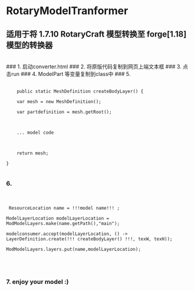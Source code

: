 # RotaryModelTranformer
## 适用于将 1.7.10 RotaryCraft 模型转换至 forge[1.18] 模型的转换器

<br />
### 1. 启动converter.html
### 2. 将原版代码复制到网页上端文本框
### 3. 点击run
### 4. ModelPart 等变量复制到class中
### 5.<br /><br />
<code>
    public static MeshDefinition createBodyLayer() {<br />
    var mesh = new MeshDefinition();<br />
    var partdefinition = mesh.getRoot();<br />
    <br />
    ... model code<br />
    <br />
    return mesh;<br />
}<br />
</code>

### 6.<br /><br />
<code><br />
ResourceLocation name = !!!model name!!! ;<br />
ModelLayerLocation modelLayerLocation = ModModelLayers.make(name.getPath(),"main");<br />
modelconsumer.accept(modelLayerLocation, () -> LayerDefinition.create(!!! createBodyLayer() !!!, texW, texH));<br />
ModModelLayers.layers.put(name,modelLayerLocation);<br />
</code><br /><br />
### 7. enjoy your model :)
